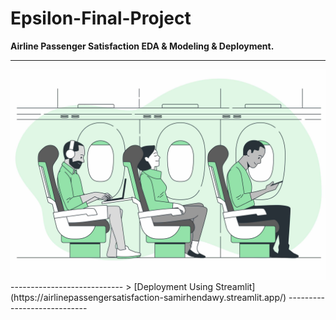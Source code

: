 # Epsilon-Final-Project
**Airline Passenger Satisfaction EDA &amp; Modeling &amp; Deployment.**

----------------------------
<img src="airline.jpg">
----------------------------
> [Deployment Using Streamlit](https://airlinepassengersatisfaction-samirhendawy.streamlit.app/)
----------------------------
